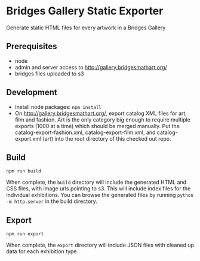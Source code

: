 # Bridges Gallery Static Exporter

Generate static HTML files for every artwork in a Bridges Gallery

## Prerequisites

- node
- admin and server access to http://gallery.bridgesmathart.org/
- bridges files uploaded to s3

## Development

- Install node packages: `npm install`
- On http://gallery.bridgesmathart.org/, export catalog XML files for art, film and fashion. Art is the only category big enough to require multiple exports (1000 at a time) which should be merged manually. Put the catalog-export-fashion.xml, catalog-export-film.xml, and catalog-export.xml (art) into the root directory of this checked out repo.

## Build

`npm run build`

When complete, the `build` directory will include the generated HTML and CSS files, with image urls pointing to s3. This will include index files for the individual exhibitions. You can browse the generated files by running `python -m http.server` in the build directory.

## Export

`npm run export`

When complete, the `export` directory will include JSON files with cleaned up data for each exhibition type.

